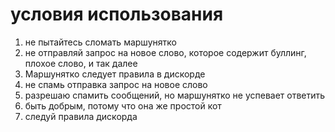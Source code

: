 # условия использования

1. не пытайтесь сломать маршунятко
2. не отправляй запрос на новое слово, которое содержит буллинг, плохое слово, и так далее
3. Маршунятко следует правила в дискорде
4. не спамь отправка запрос на новое слово
5. разрешаю спамить сообщений, но маршунятко не успевает ответить
6. быть добрым, потому что она же простой кот
7. следуй правила дискорда
